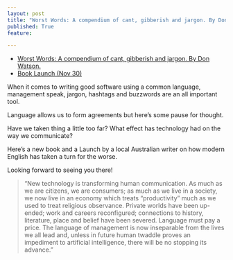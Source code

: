 ```yaml
---
layout: post
title: "Worst Words: A compendium of cant, gibberish and jargon. By Don Watson."
published: True
feature: 

---
```


*   [Worst Words: A compendium of cant, gibberish and jargon. By Don Watson.](http://www.randomhouse.com.au/books/don-watson/watsons-word-wisdom-9780857983442.aspx)
*   [Book Launch (Nov 30)](https://www.eventbrite.com.au/e/don-watson-in-conversation-about-watsons-worst-words-tickets-18729744169)

When it comes to writing good software using a common language, management speak, jargon, hashtags and buzzwords are an all important tool.

Language allows us to form agreements but here’s some pause for thought.

Have we taken thing a little too far? What effect has technology had on the way we communicate?

Here’s a new book and a Launch by a local Australian writer on how modern English has taken a turn for the worse.

Looking forward to seeing you there!

> “New technology is transforming human communication. As much as we are citizens, we are consumers; as much as we live in a society, we now live in an economy which treats “productivity” much as we used to treat religious observance. Private worlds have been up-ended; work and careers reconfigured; connections to history, literature, place and belief have been severed. Language must pay a price. The language of management is now inseparable from the lives we all lead and, unless in future human twaddle proves an impediment to artificial intelligence, there will be no stopping its advance.”